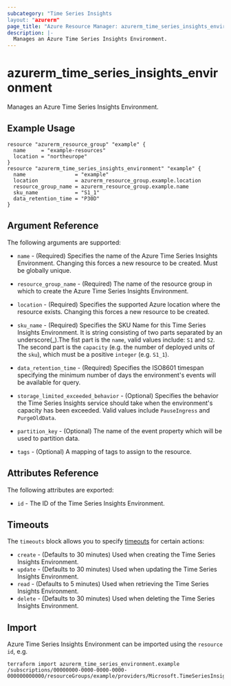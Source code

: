 ```yaml
---
subcategory: "Time Series Insights
layout: "azurerm"
page_title: "Azure Resource Manager: azurerm_time_series_insights_environment"
description: |-
  Manages an Azure Time Series Insights Environment.
---
```


# azurerm_time_series_insights_environment

Manages an Azure Time Series Insights Environment.

## Example Usage

```hcl
resource "azurerm_resource_group" "example" {
  name     = "example-resources"
  location = "northeurope"
}
resource "azurerm_time_series_insights_environment" "example" {
  name                = "example"
  location            = azurerm_resource_group.example.location
  resource_group_name = azurerm_resource_group.example.name
  sku_name            = "S1_1"
  data_retention_time = "P30D"
}
```

## Argument Reference

The following arguments are supported:

* `name` - (Required) Specifies the name of the Azure Time Series Insights Environment. Changing this forces a new resource to be created. Must be globally unique.

* `resource_group_name` - (Required) The name of the resource group in which to create the Azure Time Series Insights Environment.

* `location` - (Required) Specifies the supported Azure location where the resource exists. Changing this forces a new resource to be created.

* `sku_name` - (Required) Specifies the SKU Name for this Time Series Insights Environment. It is string consisting of two parts separated by an underscore(\_).The fist part is the `name`, valid values include: `S1` and `S2`. The second part is the `capacity` (e.g. the number of deployed units of the `sku`), which must be a positive `integer` (e.g. `S1_1`).

* `data_retention_time` - (Required) Specifies the ISO8601 timespan specifying the minimum number of days the environment's events will be available for query.

* `storage_limited_exceeded_behavior` - (Optional) Specifies the behavior the Time Series Insights service should take when the environment's capacity has been exceeded. Valid values include `PauseIngress` and `PurgeOldData`.

* `partition_key` - (Optional) The name of the event property which will be used to partition data.

* `tags` - (Optional) A mapping of tags to assign to the resource.

## Attributes Reference

The following attributes are exported:

* `id` - The ID of the Time Series Insights Environment.

## Timeouts

The `timeouts` block allows you to specify [timeouts](https://www.terraform.io/docs/configuration/resources.html#timeouts) for certain actions:

* `create` - (Defaults to 30 minutes) Used when creating the Time Series Insights Environment.
* `update` - (Defaults to 30 minutes) Used when updating the Time Series Insights Environment.
* `read` - (Defaults to 5 minutes) Used when retrieving the Time Series Insights Environment.
* `delete` - (Defaults to 30 minutes) Used when deleting the Time Series Insights Environment.

## Import

Azure Time Series Insights Environment can be imported using the `resource id`, e.g.

```shell
terraform import azurerm_time_series_environment.example /subscriptions/00000000-0000-0000-0000-000000000000/resourceGroups/example/providers/Microsoft.TimeSeriesInsights/environments/example
```
